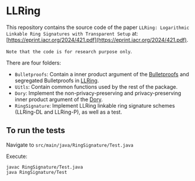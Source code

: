 # LLRing
This repository contains the source code of the paper `LLRing: Logarithmic Linkable Ring Signatures with Transparent Setup` at: [https://eprint.iacr.org/2024/421.pdf](https://eprint.iacr.org/2024/421.pdf).

`Note that the code is for research purpose only`.

There are four folders:
* `Bulletproofs`: Contain a inner product argument of the [Bulletproofs](https://eprint.iacr.org/2017/1066.pdf) and segregated Bulletproofs in [LLRing](https://eprint.iacr.org/2024/421.pdf).
* `Uitls`: Contain common functions used by the rest of the package.
* `Dory`: Implement the non-privacy-preserving and privacy-preserving inner product argument of the [Dory](https://eprint.iacr.org/2020/1274.pdf).
* `RingSignature`: Implement LLRing linkable ring signature schemes (LLRing-DL and LLRing-P), as well as a test.


To run the tests
------------------------
Navigate to `src/main/java/RingSignature/Test.java`

Execute:

```
javac RingSignature/Test.java
java RingSignature/Test
```

